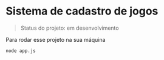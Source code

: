 <h1>Sistema de cadastro de jogos</h1>

>Status do projeto: em desenvolvimento

Para rodar esse projeto na sua máquina

```
node app.js
```
